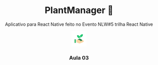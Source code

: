 <div style="text-align: center">
   <h1>PlantManager 🥗</h1>
   <p>Aplicativo para React Native feito no Evento NLW#5 trilha React Native</p>
   <img src="./assets/favicon.png" alt="Logo">
   <h3>Aula 03</h3>
</div>